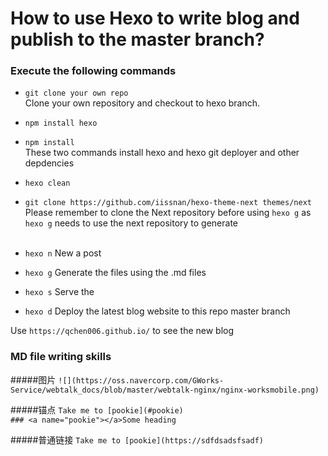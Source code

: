 # How to use Hexo to write blog and publish to the master branch?

### Execute the following commands
 - ```git clone your own repo```<br>
Clone your own repository and checkout to hexo branch.

 - ```npm install hexo```<br>
 - ```npm install```<br>
These two commands install hexo and hexo git deployer and other depdencies

 - ```hexo clean```<br>
 - ```git clone https://github.com/iissnan/hexo-theme-next themes/next```<br>
Please remember to clone the Next repository before using ```hexo g``` as ```hexo g``` needs to use the next repository to generate<br><br>
 - ```hexo n``` New a post<br>
 - ```hexo g``` Generate the files using the .md files<br>
 - ```hexo s```  Serve the <br>
 - ```hexo d``` Deploy the latest blog website to this repo master branch<br>
 
 Use ```https://qchen006.github.io/``` to see the new blog


### MD file writing skills
#####图片 
```![](https://oss.navercorp.com/GWorks-Service/webtalk_docs/blob/master/webtalk-nginx/nginx-worksmobile.png) ```

#####锚点 
```Take me to [pookie](#pookie) ```
<br>
```### <a name="pookie"></a>Some heading ```

#####普通链接 
```Take me to [pookie](https://sdfdsadsfsadf) ```
